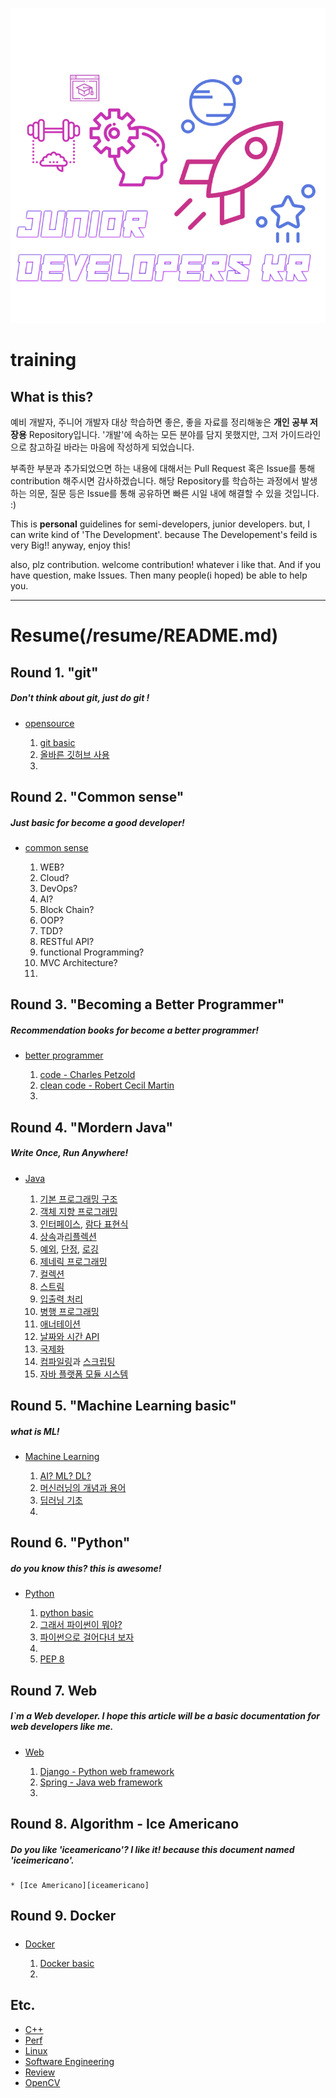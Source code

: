 <div align=center>

![](/assets/training_main.png)

</div>

# training

## What is this?

예비 개발자, 주니어 개발자 대상 학습하면 좋은, 좋을 자료를 정리해놓은 **개인 공부 저장용** Repository입니다. '개발'에 속하는 모든 분야를 담지 못했지만, 그저 가이드라인으로 참고하길 바라는 마음에 작성하게 되었습니다.

부족한 부분과 추가되었으면 하는 내용에 대해서는 Pull Request 혹은 Issue를 통해 contribution 해주시면 감사하겠습니다. 해당 Repository를 학습하는 과정에서 발생하는 의문, 질문 등은 Issue를 통해 공유하면 빠른 시일 내에 해결할 수 있을 것입니다. :)

This is **personal** guidelines for semi-developers, junior developers. but, I can write kind of 'The Development'. because The Developement's feild is very Big!! anyway, enjoy this!

also, plz contribution. welcome contribution! whatever i like that. And if you have question, make Issues. Then many people(i hoped) be able to help you.

---
# Resume(/resume/README.md)

## Round 1. "git"

##### Don't think about git, just do git !

- [opensource](/git/README.md)
	
	1. [git basic](/git/basic/README.md)
	2. [올바른 깃허브 사용](/git/advenced_git/README.md)
	3. 

## Round 2. "Common sense"

##### Just basic for become a good developer!

- [common sense](/common_sense/README.md)

	1. WEB?
	3. Cloud?
	4. DevOps?
	5. AI?
	6. Block Chain?
	7. OOP?
	8. TDD?
	8. RESTful API?
	9. functional Programming?
	10. MVC Architecture?
	11. 

## Round 3. "Becoming a Better Programmer"

##### Recommendation books for become a better programmer!

- [better programmer](/better_programmer/README.md)

	1. [code - Charles Petzold](/better_programmer/code/README.md)
	2. [clean code - Robert Cecil Martin](/better_programmner/clean_code/README.md)
	3. 

## Round 4. "Mordern Java"

##### Write Once, Run Anywhere!

- [Java](/java/README.md)

	1. [기본 프로그래밍 구조](/java/basic/README.md)
	2. [객체 지향 프로그래밍](/java/oop/README.md)
	3. [인터페이스](/java/interface/README.md), [람다 표현식](/java/lambda/README.md)
	4. [상속](/java/inheritance/README.md)과[리플렉션](/java/reflection/README.md)
	5. [예외](/java/exception/README.md), [단정](/java/assertion/README.md), [로깅](/java/logging/RAEDME.md)
	6. [제네릭 프로그래밍](/java/generic/README.md)
	7. [컬렉션](/java/collection/README.md)
	8. [스트림](/java/stream/README.md)
	9. [입출력 처리](/java/io/README.md)
	10. [병행 프로그래밍](/java/concurent/README.md)
	11. [애너테이션](/java/annotation/README.md)
	12. [날짜와 시간 API](/java/dateapi/README.md)
	13. [국제화](/java/globalization/README.md)
	14. [컴파일링](/java/compiling/README.md)과 [스크립팅](/java/scripting/README.md)
	15. [자바 플랫폼 모듈 시스템](java/platformmodulesystem/README.md)


## Round 5. "Machine Learning basic"

##### what is ML!

- [Machine Learning](/machine_learning/README.md)

	1. [AI? ML? DL?](/machine_learning/aimldl/README.md)
	2. [머신러닝의 개념과 용어](/machine_learning/mlbasic/README.md)
	3. [딥러닝 기초](/machine_learning/dlbasic/README.md)
	4. 

## Round 6. "Python"

##### do you know this? this is awesome!

- [Python](/python/README.md)

	1. [python basic](/python/basic/README.md)
	2. [그래서 파이썬이 뭐야?](/python/whatispython/README.md)
	3. [파이썬으로 걸어다녀 보자](/python/walkingpython/README.md)
	4. 
	10. [PEP 8](/python/pep8/README.md)

## Round 7. Web

##### I`m a Web developer. I hope this article will be a basic documentation for web developers like me.

- [Web](/web/README.md)

	1. [Django - Python web framework](/web/django/README.md)
	2. [Spring - Java web framework](/web/spring/README.md)
	3. 

## Round 8. Algorithm - Ice Americano

##### Do you like 'iceamericano'? I like it! because this document named 'iceimericano'.

	* [Ice Americano][iceamericano]
	
[iceamericano]: https://github.com/rjs1197/iceamericano  

## Round 9. Docker

#####

- [Docker](/docker/README.md)
	
	1. [Docker basic](/docker/basic/README.md)
	2.

## Etc.

- [C++](/c++/README.md)
- [Perf](/perf/RAEDME.md)
- [Linux](/linux/README.md)
- [Software Engineering](/softwareengineering/README.md)
- [Review](/review/README.md)
- [OpenCV](/opencv/README.md)


